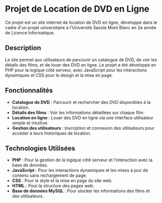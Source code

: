 # Projet de Location de DVD en Ligne

Ce projet est un site internet de location de DVD en ligne, développé dans le cadre d'un projet universitaire à l'Université Savoie Mont Blanc en 2e année de Licence Informatique.

## Description

Le site permet aux utilisateurs de parcourir un catalogue de DVD, de voir les détails des films, et de louer des DVD en ligne. Le projet a été développé en PHP pour la logique côté serveur, avec JavaScript pour les interactions dynamiques et CSS pour le design et la mise en page.

## Fonctionnalités

- **Catalogue de DVD** : Parcourir et rechercher des DVD disponibles à la location.
- **Détails des films** : Voir les informations détaillées sur chaque film.
- **Location en ligne** : Louer des DVD en ligne via une interface utilisateur simple et intuitive.
- **Gestion des utilisateurs** : Inscription et connexion des utilisateurs pour accéder à leurs historiques de location.

## Technologies Utilisées

- **PHP** : Pour la gestion de la logique côté serveur et l'interaction avec la base de données.
- **JavaScript** : Pour les interactions dynamiques et les mises à jour de contenu sans rechargement de page.
- **CSS** : Pour le style et la mise en page du site web.
- **HTML** : Pour la structure des pages web.
- **Base de données MySQL** : Pour stocker les informations des films et des utilisateurs.
